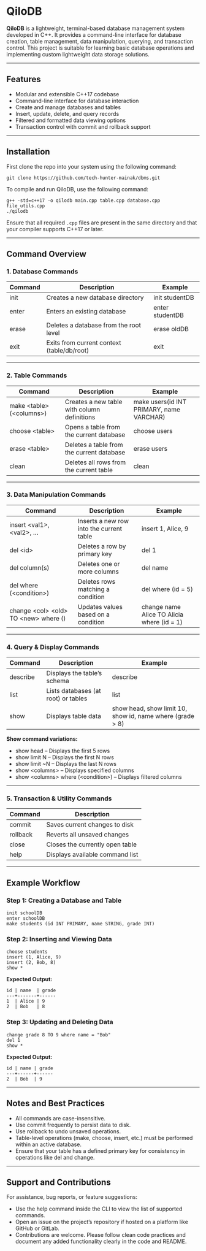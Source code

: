 # QiloDB

**QiloDB** is a lightweight, terminal-based database management system developed in C++. It provides a command-line interface for database creation, table management, data manipulation, querying, and transaction control. This project is suitable for learning basic database operations and implementing custom lightweight data storage solutions.

---

## Features

- Modular and extensible C++17 codebase
- Command-line interface for database interaction
- Create and manage databases and tables
- Insert, update, delete, and query records
- Filtered and formatted data viewing options
- Transaction control with commit and rollback support

---

## Installation

First clone the repo into your system using the following command:

    git clone https://github.com/tech-hunter-mainak/dbms.git


To compile and run QiloDB, use the following command:

    g++ -std=c++17 -o qilodb main.cpp table.cpp database.cpp file_utils.cpp
    ./qilodb

Ensure that all required `.cpp` files are present in the same directory and that your compiler supports C++17 or later.

---

## Command Overview

### 1. Database Commands

| Command              | Description                                  | Example             |
|----------------------|----------------------------------------------|---------------------|
| init <database>      | Creates a new database directory              | init studentDB      |
| enter <database>     | Enters an existing database                   | enter studentDB     |
| erase <database>     | Deletes a database from the root level        | erase oldDB         |
| exit                 | Exits from current context (table/db/root)    | exit                |

---

### 2. Table Commands

| Command                       | Description                                 | Example                                            |
|-------------------------------|---------------------------------------------|----------------------------------------------------|
| make \<table>(\<columns>)    | Creates a new table with column definitions | make users(id INT PRIMARY, name VARCHAR)           |
| choose \<table>               | Opens a table from the current database     | choose users                                       |
| erase \<table>                | Deletes a table from the current database   | erase users                                        |
| clean                         | Deletes all rows from the current table     | clean                                              |

---

### 3. Data Manipulation Commands

| Command                                               | Description                                | Example                                                      |
|-------------------------------------------------------|--------------------------------------------|--------------------------------------------------------------|
| insert \<val1>, \<val2>, …                            | Inserts a new row into the current table   | insert 1, Alice, 9                                           |
| del \<id>                                             | Deletes a row by primary key               | del 1                                                        |
| del column(s)                                         | Deletes one or more columns                | del name                                                     |
| del where (\<condition>)                              | Deletes rows matching a condition          | del where (id = 5)                                           |
| change \<col> \<old> TO \<new> where (<condition>)    | Updates values based on a condition        | change name Alice TO Alicia where (id = 1)                   |

---

### 4. Query & Display Commands

| Command                        | Description                              | Example                                                             |
|--------------------------------|------------------------------------------|---------------------------------------------------------------------|
| describe                       | Displays the table’s schema              | describe                                                            |
| list                           | Lists databases (at root) or tables      | list                                                                |
| show                           | Displays table data                      | show head, show limit 10, show id, name where (grade > 8)           |

**Show command variations:**

- show head – Displays the first 5 rows  
- show limit N – Displays the first N rows  
- show limit ~N – Displays the last N rows  
- show \<columns> – Displays specified columns  
- show \<columns> where (\<condition>) – Displays filtered columns

---

### 5. Transaction & Utility Commands

| Command     | Description                          |
|-------------|--------------------------------------|
| commit      | Saves current changes to disk        |
| rollback    | Reverts all unsaved changes          |
| close       | Closes the currently open table      |
| help        | Displays available command list      |

---

## Example Workflow

### Step 1: Creating a Database and Table

    init schoolDB
    enter schoolDB
    make students (id INT PRIMARY, name STRING, grade INT)

### Step 2: Inserting and Viewing Data

    choose students
    insert (1, Alice, 9)
    insert (2, Bob, 8)
    show *

**Expected Output:**

    id | name  | grade
    ---+-------+------
    1  | Alice | 9
    2  | Bob   | 8

### Step 3: Updating and Deleting Data

    change grade 8 TO 9 where name = "Bob"
    del 1
    show *

**Expected Output:**

    id | name | grade
    ---+------+------
    2  | Bob  | 9

---

## Notes and Best Practices

- All commands are case-insensitive.
- Use commit frequently to persist data to disk.
- Use rollback to undo unsaved operations.
- Table-level operations (make, choose, insert, etc.) must be performed within an active database.
- Ensure that your table has a defined primary key for consistency in operations like del and change.

---

## Support and Contributions

For assistance, bug reports, or feature suggestions:

- Use the help command inside the CLI to view the list of supported commands.
- Open an issue on the project’s repository if hosted on a platform like GitHub or GitLab.
- Contributions are welcome. Please follow clean code practices and document any added functionality clearly in the code and README.